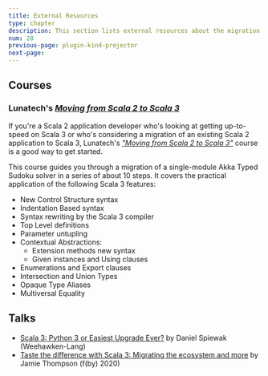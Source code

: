 ```yaml
---
title: External Resources
type: chapter
description: This section lists external resources about the migration to Scala 3.
num: 28
previous-page: plugin-kind-projector
next-page:
---
```


## Courses

### Lunatech's [_Moving from Scala 2 to Scala 3_](https://github.com/lunatech-labs/lunatech-scala-2-to-scala3-course)

If you're a Scala 2 application developer who's looking at getting up-to-speed on Scala 3 or who's considering a migration of an existing Scala 2 application to Scala 3, Lunatech's [_"Moving from Scala 2 to Scala 3"_](https://github.com/lunatech-labs/lunatech-scala-2-to-scala3-course) course is a good way to get started.

This course guides you through a migration of a single-module Akka Typed Sudoku solver in a series of about 10 steps. It covers the practical application of the following Scala 3 features:

- New Control Structure syntax
- Indentation Based syntax
- Syntax rewriting by the Scala 3 compiler
- Top Level definitions
- Parameter untupling
- Contextual Abstractions:
  - Extension methods new syntax
  - Given instances and Using clauses
- Enumerations and Export clauses
- Intersection and Union Types
- Opaque Type Aliases
- Multiversal Equality

## Talks

- [Scala 3: Python 3 or Easiest Upgrade Ever?](https://www.youtube.com/watch?v=jWJ5A1irH_E) by Daniel Spiewak (Weehawken-Lang)
- [Taste the difference with Scala 3: Migrating the ecosystem and more](https://www.youtube.com/watch?v=YQmVrUdx8TU) by Jamie Thompson (f(by) 2020)
